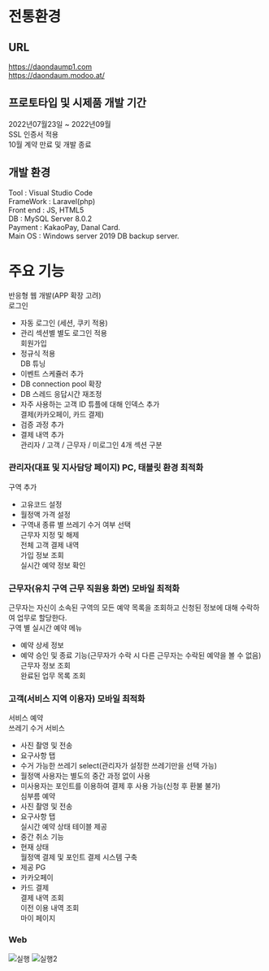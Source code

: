 # 전통환경
## URL
https://daondaump1.com  
https://daondaum.modoo.at/
## 프로토타입 및 시제품 개발 기간  
2022년07월23일 ~ 2022년09월  
SSL 인증서 적용  
10월 계약 만료 및 개발 종료  
## 개발 환경
Tool : Visual Studio Code  
FrameWork : Laravel(php)  
Front end : JS, HTML5  
DB : MySQL Server 8.0.2  
Payment : KakaoPay, Danal Card.  
Main OS : Windows server 2019
DB backup server.  
# 주요 기능
반응형 웹 개발(APP 확장 고려)  
로그인  
+ 자동 로그인 (세션, 쿠키 적용)   
+ 관리 섹션별 별도 로그인 적용  
회원가입  
+ 정규식 적용   
DB 튜닝   
+ 이벤트 스케쥴러 추가  
+ DB connection pool 확장   
+ DB 스레드 응답시간 재조정   
+ 자주 사용하는 고객 ID 튜플에 대해 인덱스 추가   
결제(카카오페이, 카드 결제)   
+ 검증 과정 추가   
+ 결제 내역 추가  
관리자 / 고객 / 근무자 / 미로그인 4개 섹션 구분  
### 관리자(대표 및 지사담당 페이지) PC, 태블릿 환경 최적화  
구역 추가  
+ 고유코드 설정  
+ 월정액 가격 설정  
+ 구역내 종류 별 쓰레기 수거 여부 선택    
근무자 지정 및 해제  
전체 고객 결제 내역  
가입 정보 조회  
실시간 예약 정보 확인
### 근무자(유치 구역 근무 직원용 화면) 모바일 최적화   
근무자는 자신이 소속된 구역의 모든 예약 목록을 조회하고 신청된 정보에 대해 수락하여 업무로 할당한다.  
구역 별 실시간 예약 메뉴   
+ 예약 상세 정보  
+ 예약 승인 및 종료 기능(근무자가 수락 시 다른 근무자는 수락된 예약을 볼 수 없음)   
근무자 정보 조회   
완료된 업무 목록 조회    
### 고객(서비스 지역 이용자) 모바일 최적화
서비스 예약  
쓰레기 수거 서비스  
+ 사진 촬영 및 전송  
+ 요구사항 탭  
+ 수거 가능한 쓰레기 select(관리자가 설정한 쓰레기만을 선택 가능)  
+ 월정액 사용자는 별도의 중간 과정 없이 사용  
+ 미사용자는 포인트를 이용하여 결제 후 사용 가능(신청 후 환불 불가)  
심부름 예약  
+ 사진 촬영 및 전송  
+ 요구사항 탭  
실시간 예약 상태 테이블 제공  
+ 중간 취소 기능  
+ 현재 상태  
월정액 결제 및 포인트 결제 시스템 구축  
+ 제공 PG  
+ 카카오페이  
+ 카드 결제  
결제 내역 조회    
이전 이용 내역 조회  
마이 페이지  
### Web  
![실행](https://user-images.githubusercontent.com/83262616/197216629-b87fa147-8d09-4761-8626-565647b92f40.JPG)
![실행2](https://user-images.githubusercontent.com/83262616/197216641-dfc74281-83c0-4247-87b4-a5b53cb9f2eb.JPG)
